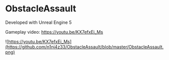 # ObstacleAssault

Developed with Unreal Engine 5

Gameplay video: https://youtu.be/KX7efxEj_Ms

![https://youtu.be/KX7efxEj_Ms](https://github.com/n1nj4z33/ObstacleAssault/blob/master/ObstacleAssault.png)